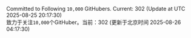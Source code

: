 Committed to Following `10,000` GitHubers. Current: <!-- FOLLOWING_COUNT -->302<!-- FOLLOWING_COUNT --> (Update at UTC <!-- LAST_UPDATED -->2025-08-25 20:17:30<!-- LAST_UPDATED -->)<br>
致力于关注`10,000`个GitHuber。当前：<!-- FOLLOWING_COUNT -->302<!-- FOLLOWING_COUNT --> (更新于北京时间 <!-- LAST_UPDATED_CST -->2025-08-26 04:17:30<!-- LAST_UPDATED_CST -->)

